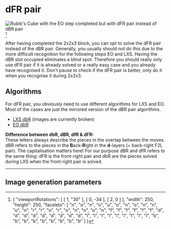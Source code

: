 # dFR pair
<image class="right" alt="Rubik's Cube with the EO step completed but with dFR pair instead of dBR pair" src="/images/variations/dfr/dfr.png">[^dfr]<br>

After having completed the 2x2x3 block, you can opt to solve the dFR pair instead of the dBR pair. Generally, you usually should not do this due to the more difficult recognition for the following steps EO and LXS. Having the dBR slot occupied eliminates a blind spot. Therefore you should really only use dFR pair if it is already solved or a really easy case and you already have recognised it. Don't pause to check if the dFR pair is better, only do it when you recognise it during 2x2x3.

## Algorithms
For dFR pair, you obviously need to use different algorithms for LXS and EO. Most of the cases are just the mirrored version of the dBR pair algorithms.
- [LXS dbR](https://docs.google.com/spreadsheets/d/1Xa6251D9G00g-jMQy0KzUg7xx39rsSjkJLMzsxinC7Q/) (images are currently broken)
- [EO dbR](https://docs.google.com/spreadsheets/d/1Hs9ikHz-4cfbqBfqvuvE8X9sjCb4Jtm482ZvsFQA2rY/edit?gid=321284838#gid=321284838&range=A1)

<div class="warning"><b>Difference between dbR, dBR, dfR & dFR:</b><br>These letters always describe the pieces in the overlap between the moves. dBR refers to the pieces in the <b>B</b>ack-<b>R</b>ight in the <b>d</b>-layers (= back-right F2L pair). The capitalisation matters here! For our purpose dBR and dfR refers to the same thing: dFR is the front-right pair and dbR are the pieces solved during LXS when the front-right pair is solved.</div>

<hr>

## Image generation parameters
[^dfr]: { "viewportRotations": [ [ 1, "30" ], [ 0, -34 ], [ 2, 0 ] ], "width": 250, "height": 250, "facelets": [ "n", "o", "n", "o", "u", "o", "n", "o", "n", "n", "o", "n", "r", "r", "o", "r", "o", "n", "n", "o", "n", "f", "f", "f", "f", "f", "f", "d", "d", "d", "d", "d", "d", "d", "d", "d", "l", "l", "l", "l", "l", "l", "l", "l", "l", "b", "b", "b", "b", "b", "b", "b", "b", "b" ] }